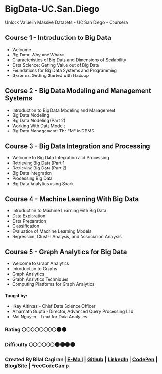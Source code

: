 # BigData-UC.San.Diego
Unlock Value in Massive Datasets - UC San Diego - Coursera

## Course 1 - Introduction to Big Data
* Welcome
* Big Data: Why and Where
* Characteristics of Big Data and Dimensions of Scalability
* Data Science: Getting Value out of Big Data
* Foundations for Big Data Systems and Programming
* Systems: Getting Started with Hadoop

## Course 2 - Big Data Modeling and Management Systems
* Introduction to Big Data Modeling and Management
* Big Data Modeling
* Big Data Modeling (Part 2)
* Working With Data Models
* Big Data Management: The "M" in DBMS

## Course 3 - Big Data Integration and Processing
* Welcome to Big Data Integration and Processing
* Retrieving Big Data (Part 1)
* Retrieving Big Data (Part 2)
* Big Data Integration
* Processing Big Data
* Big Data Analytics using Spark

## Course 4 - Machine Learning With Big Data
* Introduction to Machine Learning with Big Data
* Data Exploration
* Data Preparation
* Classification
* Evaluation of Machine Learning Models
* Regression, Cluster Analysis, and Association Analysis

## Course 5 - Graph Analytics for Big Data
* Welcome to Graph Analytics
* Introduction to Graphs
* Graph Analytics
* Graph Analytics Techniques
* Computing Platforms for Graph Analytics

#### Taught by: 
* Ilkay Altintas - Chief Data Science Officer
* Amarnath Gupta - Director, Advanced Query Processing Lab
* Mai Nguyen - Lead for Data Analytics

### Rating     :full_moon::full_moon::full_moon::full_moon::full_moon::full_moon::full_moon::full_moon::new_moon::new_moon:
### Difficulty :full_moon::full_moon::full_moon::full_moon::full_moon::full_moon::new_moon::new_moon::new_moon::new_moon:

### Created By Bilal Cagiran | [E-Mail](mailto:bcagiran@hotmail.com) | [Github](https://github.com/extwiii/) | [LinkedIn](https://linkedin.com/in/bilalcagiran) | [CodePen](http://codepen.io/extwiii/) | [Blog/Site](http://bilalcagiran.com) | [FreeCodeCamp](https://www.freecodecamp.com/extwiii) 
